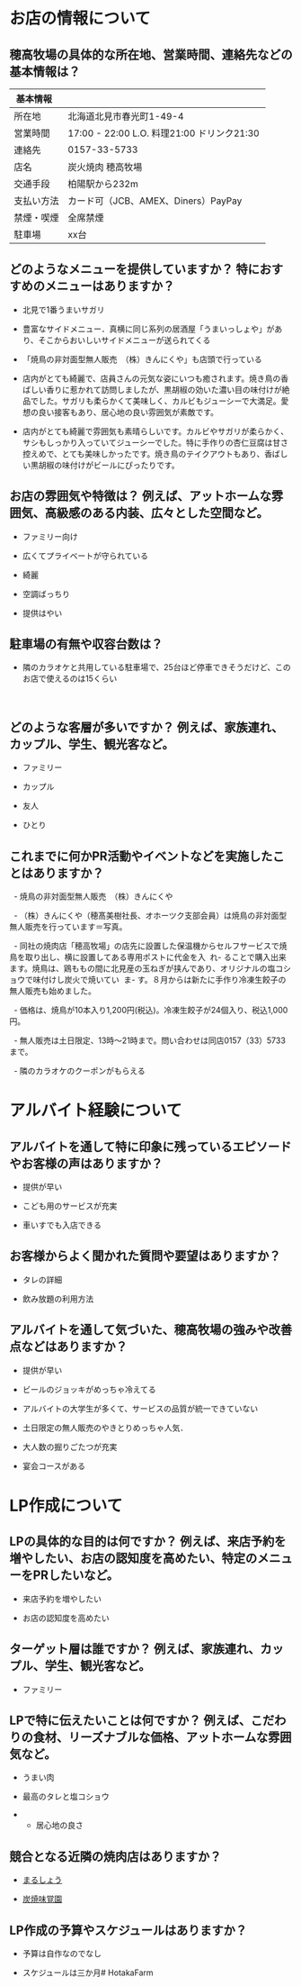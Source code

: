 
# お店の情報について



## 穂高牧場の具体的な所在地、営業時間、連絡先などの基本情報は？

| 基本情報   |                                            |
| ---------- | ------------------------------------------ |
| 所在地     | 北海道北見市春光町1-49-4                   |
| 営業時間   | 17:00 - 22:00 L.O. 料理21:00 ドリンク21:30 |
| 連絡先     | 0157-33-5733                               |
| 店名       | 炭火焼肉 穂高牧場                          |
| 交通手段   | 柏陽駅から232m                             |
| 支払い方法 | カード可（JCB、AMEX、Diners）PayPay        |
| 禁煙・喫煙 | 全席禁煙                                   |
| 駐車場     | xx台                                       |



## どのようなメニューを提供していますか？ 特におすすめのメニューはありますか？

- 北見で1番うまいサガリ

- 豊富なサイドメニュー．真横に同じ系列の居酒屋「うまいっしょや」があり、そこからおいしいサイドメニューが送られてくる

- 「焼鳥の非対面型無人販売　（株）きんにくや」も店頭で行っている

- 店内がとても綺麗で、店員さんの元気な姿にいつも癒されます。焼き鳥の香ばしい香りに惹かれて訪問しましたが、黒胡椒の効いた濃い目の味付けが絶品でした。サガリも柔らかくて美味しく、カルビもジューシーで大満足。愛想の良い接客もあり、居心地の良い雰囲気が素敵です。

- 店内がとても綺麗で雰囲気も素晴らしいです。カルビやサガリが柔らかく、サシもしっかり入っていてジューシーでした。特に手作りの杏仁豆腐は甘さ控えめで、とても美味しかったです。焼き鳥のテイクアウトもあり、香ばしい黒胡椒の味付けがビールにぴったりです。



## お店の雰囲気や特徴は？ 例えば、アットホームな雰囲気、高級感のある内装、広々とした空間など。

- ファミリー向け

- 広くてプライベートが守られている

- 綺麗

- 空調ばっちり

- 提供はやい



## 駐車場の有無や収容台数は？

- 隣のカラオケと共用している駐車場で、25台ほど停車できそうだけど、このお店で使えるのは15くらい

  

## どのような客層が多いですか？ 例えば、家族連れ、カップル、学生、観光客など。

- ファミリー

- カップル

- 友人

- ひとり



## これまでに何かPR活動やイベントなどを実施したことはありますか？

  - 焼鳥の非対面型無人販売　（株）きんにくや

  - （株）きんにくや（穂髙美樹社長、オホーツク支部会員）は焼鳥の非対面型無人販売を行っています＝写真。

  - 同社の焼肉店「穂高牧場」の店先に設置した保温機からセルフサービスで焼鳥を取り出し、横に設置してある専用ポストに代金を入  れ- ることで購入出来ます。焼鳥は、鶏ももの間に北見産の玉ねぎが挟んであり、オリジナルの塩コショウで味付けし炭火で焼いてい  ま- す。８月からは新たに手作り冷凍生餃子の無人販売も始めました。

  - 価格は、焼鳥が10本入り1,200円(税込)。冷凍生餃子が24個入り、税込1,000円。

  - 無人販売は土日限定、13時～21時まで。問い合わせは同店0157（33）5733まで。

  - 隣のカラオケのクーポンがもらえる





# アルバイト経験について

## アルバイトを通して特に印象に残っているエピソードやお客様の声はありますか？

- 提供が早い

- こども用のサービスが充実

- 車いすでも入店できる



## お客様からよく聞かれた質問や要望はありますか？

- タレの詳細

- 飲み放題の利用方法



## アルバイトを通して気づいた、穂高牧場の強みや改善点などはありますか？

- 提供が早い

- ビールのジョッキがめっちゃ冷えてる

- アルバイトの大学生が多くて、サービスの品質が統一できていない

- 土日限定の無人販売のやきとりめっちゃ人気．

- 大人数の掘りごたつが充実

- 宴会コースがある







# LP作成について

## LPの具体的な目的は何ですか？ 例えば、来店予約を増やしたい、お店の認知度を高めたい、特定のメニューをPRしたいなど。

- 来店予約を増やしたい

- お店の認知度を高めたい

## ターゲット層は誰ですか？ 例えば、家族連れ、カップル、学生、観光客など。

- ファミリー



## LPで特に伝えたいことは何ですか？ 例えば、こだわりの食材、リーズナブルな価格、アットホームな雰囲気など。

- うまい肉

- 最高のタレと塩コショウ

- - 居心地の良さ



## 競合となる近隣の焼肉店はありますか？

- [まるしょう](https://hy-marushou.com/)

- [炭焼味覚園](https://life-v.co.jp/shop/mikakuensouhonten/)

## LP作成の予算やスケジュールはありますか？

- 予算は自作なのでなし

- スケジュールは三か月#   H o t a k a F a r m  
 